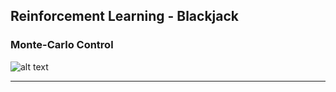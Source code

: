 ## Reinforcement Learning - Blackjack
### Monte-Carlo Control

![alt text](utils/blackjack.jpg?raw=true)

<hr/>

